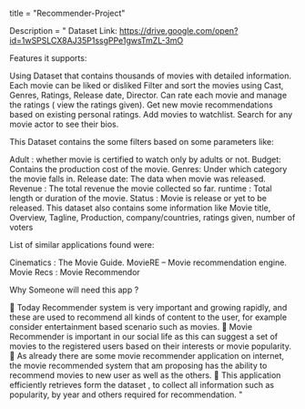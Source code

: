 title = "Recommender-Project"

Description = " Dataset Link:
https://drive.google.com/open?id=1wSPSLCX8AJ35P1ssgPPe1gwsTmZL-3mO

Features it supports:

Using Dataset that contains thousands of movies with detailed information.
Each movie can be liked or disliked
Filter and sort the movies using Cast, Genres, Ratings, Release date, Director.
Can rate each movie and manage the ratings ( view the ratings given).
Get new movie recommendations based on existing personal ratings.
Add movies to watchlist.
Search for any movie actor to see their bios.

This Dataset contains the some filters based on some parameters like:

Adult : whether movie is certified to watch only by adults or not.
Budget: Contains the production cost of the movie.
Genres: Under which category the movie falls in.
Release date: The data when movie was released.
Revenue : The total revenue the movie collected so far.
runtime : Total length or duration of the movie.
Status : Movie is release or yet to be released.
This dataset also contains some information like Movie title, Overview, Tagline, Production, company/countries, ratings given, number of voters






List of similar applications found were:

Cinematics : The Movie Guide.
MovieRE – Movie recommendation engine.
Movie Recs : Movie Recommendor

Why Someone will need this app ?

	Today Recommender system is very important and growing rapidly, and these are used to recommend all kinds of content to the user, for example consider entertainment based scenario such as movies.
	Movie Recommender is important in our social life as this can suggest a set of movies to the registered users based on their interests or movie popularity.
	As already there are some movie recommender application on internet, the movie recommended system that am proposing has the ability to recommend movies to new user as well as the others.
	This application efficiently retrieves form the dataset , to collect all information such as popularity, by year and others required for recommendation. "


